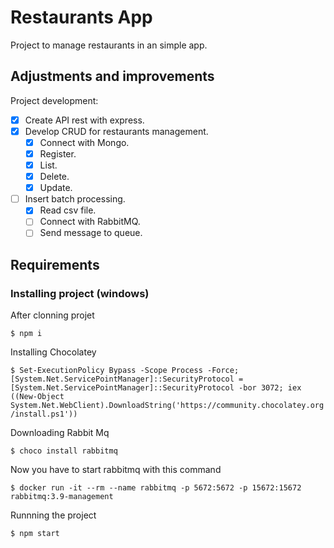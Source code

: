 # Restaurants App

Project to manage restaurants in an simple app.

## Adjustments and improvements

Project development:

- [x] Create API rest with express.
- [x] Develop CRUD for restaurants management.
  - [x] Connect with Mongo.
  - [x] Register.
  - [x] List.
  - [x] Delete.
  - [x] Update.
- [ ] Insert batch processing.
  - [x] Read csv file.
  - [ ] Connect with RabbitMQ.
  - [ ] Send message to queue.

## Requirements

### Installing project (windows)

After clonning projet

`$ npm i`

Installing Chocolatey

`$ Set-ExecutionPolicy Bypass -Scope Process -Force; [System.Net.ServicePointManager]::SecurityProtocol = [System.Net.ServicePointManager]::SecurityProtocol -bor 3072; iex ((New-Object System.Net.WebClient).DownloadString('https://community.chocolatey.org/install.ps1'))`

Downloading Rabbit Mq

`$ choco install rabbitmq`

Now you have to start rabbitmq with this command

`$ docker run -it --rm --name rabbitmq -p 5672:5672 -p 15672:15672 rabbitmq:3.9-management`

Runnning the project

`$ npm start`
